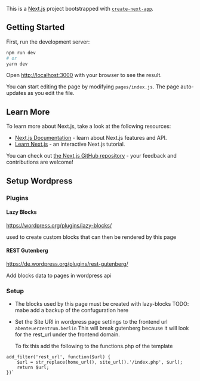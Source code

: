 This is a [Next.js](https://nextjs.org/) project bootstrapped with [`create-next-app`](https://github.com/zeit/next.js/tree/canary/packages/create-next-app).

## Getting Started

First, run the development server:

```bash
npm run dev
# or
yarn dev
```

Open [http://localhost:3000](http://localhost:3000) with your browser to see the result.

You can start editing the page by modifying `pages/index.js`. The page auto-updates as you edit the file.

## Learn More

To learn more about Next.js, take a look at the following resources:

- [Next.js Documentation](https://nextjs.org/docs) - learn about Next.js features and API.
- [Learn Next.js](https://nextjs.org/learn) - an interactive Next.js tutorial.

You can check out [the Next.js GitHub repository](https://github.com/zeit/next.js/) - your feedback and contributions are welcome!

## Setup Wordpress

### Plugins

#### Lazy Blocks

https://wordpress.org/plugins/lazy-blocks/

used to create custom blocks that can then be rendered by this page

#### REST Gutenberg

https://de.wordpress.org/plugins/rest-gutenberg/

Add blocks data to pages in wordpress api

### Setup

- The blocks used by this page must be created with lazy-blocks
  TODO: mabe add a backup of the confuguration here

- Set the Site URl in wordpress page settings to the frontend url `abenteuerzentrum.berlin`
  This will break gutenberg because it will look for the rest_url under the frontend domain.

  To fix this add the following to the functions.php of the template

```
add_filter('rest_url', function($url) {
    $url = str_replace(home_url(), site_url().'/index.php', $url);
    return $url;
})`
```
